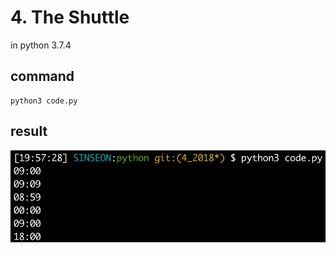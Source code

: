 # 4. The Shuttle
in python 3.7.4

## command
```
python3 code.py
```

## result
![Alt text](./result.png)
